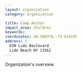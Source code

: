```yaml
---
layout: organization
category: organization

title: Camp Anchor
impact_area: Children
keywords: 
coordinates: 40.590378,-73.614197
address: |
  630 Lido Boulevard
  Lido Beach NY 11561
---
```

Organization's overview
